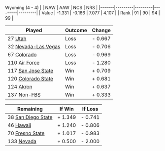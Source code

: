 Wyoming (4 - 4)
|       |   NAW   |   AAW   |   NCS   |   NRS   |
|-------|---------|---------|---------|---------|
| Value |  -1.331 |  -0.166 |   7.077 |   4.107 |
| Rank  |      91 |      90 |      94 |      99 |

| Played                    | Outcome    |  Change  |
|---------------------------|------------|----------|
|  27 [Utah                  ](Utah.md)| Loss       | -  0.667 |
|  32 [Nevada-Las Vegas      ](NevadaLasVegas.md)| Loss       | -  0.706 |
|  67 [Colorado              ](Colorado.md)| Loss       | -  0.969 |
| 110 [Air Force             ](AirForce.md)| Loss       | -  1.280 |
| 117 [San Jose State        ](SanJoseState.md)| Win        | +  0.709 |
| 120 [Colorado State        ](ColoradoState.md)| Win        | +  0.681 |
| 124 [Akron                 ](Akron.md)| Win        | +  0.637 |
| 137 [Non-FBS               ](NonFBS.md)| Win        | +  0.333 |

| Remaining                 |  If Win  |  If Loss |
|---------------------------|----------|----------|
|  38 [San Diego State       ](SanDiegoState.md)| +  1.349 | -  0.741 |
|  46 [Hawaii                ](Hawaii.md)| +  1.240 | -  0.806 |
|  70 [Fresno State          ](FresnoState.md)| +  1.017 | -  0.983 |
| 133 [Nevada                ](Nevada.md)| +  0.500 | -  2.000 |

